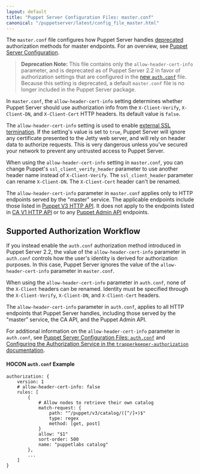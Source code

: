 ```yaml
---
layout: default
title: "Puppet Server Configuration Files: master.conf"
canonical: "/puppetserver/latest/config_file_master.html"
---
```


[`trapperkeeper-authorization`]: https://github.com/puppetlabs/trapperkeeper-authorization
[new `auth.conf`]: ./config_file_auth.html
[Puppet `auth.conf`]: /puppet/latest/reference/config_file_auth.html
[deprecated]: ./deprecated_features.html
[`puppetserver.conf`]: ./config_file_puppetserver.html

The `master.conf` file configures how Puppet Server handles [deprecated][] authorization methods for master endpoints. For an overview, see [Puppet Server Configuration](./configuration.html).

> **Deprecation Note:** This file contains only the `allow-header-cert-info` parameter, and is deprecated as of Puppet Server 2.2 in favor of authorization settings that are configured in the [new `auth.conf`][] file. Because this setting is deprecated, a default `master.conf` file is no longer included in the Puppet Server package.

In `master.conf`, the `allow-header-cert-info` setting determines whether Puppet Server should use authorization info from the `X-Client-Verify`, `X-Client-DN`, and `X-Client-Cert` HTTP headers. Its default value is `false`.

The `allow-header-cert-info` setting is used to enable [external SSL termination](./external_ssl_termination.markdown). If the setting's value is set to `true`, Puppet Server will ignore any certificate presented to the Jetty web server, and will rely on header data to authorize requests. This is very dangerous unless you've secured your network to prevent any untrusted access to Puppet Server.

When using the `allow-header-cert-info` setting in `master.conf`, you can change Puppet's `ssl_client_verify_header` parameter to use another header name instead of `X-Client-Verify`. The `ssl_client_header` parameter can rename `X-Client-DN`. The `X-Client-Cert` header can't be renamed. 

The `allow-header-cert-info` parameter in `master.conf` applies only to HTTP endpoints served by the "master" service. The applicable endpoints include those listed in [Puppet V3 HTTP API](/puppet/latest/reference/http_api/http_api_index.html#puppet-v3-http-api). It does not apply to the endpoints listed in [CA V1 HTTP API](/puppet/latest/reference/http_api/http_api_index.html#ca-v1-http-api) or to any [Puppet Admin API][`puppetserver.conf`] endpoints.

## Supported Authorization Workflow

If you instead enable the `auth.conf` authorization method introduced in Puppet Server 2.2, the value of the `allow-header-cert-info` parameter in `auth.conf` controls how the user's identity is derived for authorization purposes. In this case, Puppet Server ignores the value of the `allow-header-cert-info` parameter in `master.conf`.

When using the `allow-header-cert-info` parameter in `auth.conf`, none of the `X-Client` headers can be renamed. Identity must be specified through the `X-Client-Verify`, `X-Client-DN`, and `X-Client-Cert` headers.

The `allow-header-cert-info` parameter in `auth.conf`, applies to all HTTP endpoints that Puppet Server handles, including those served by the "master" service, the CA API, and the Puppet Admin API.

For additional information on the `allow-header-cert-info` parameter in `auth.conf`, see [Puppet Server Configuration Files: `auth.conf`][new `auth.conf`] and [Configuring the Authorization Service in the `trapperkeeper-authorization` documentation](https://github.com/puppetlabs/trapperkeeper-authorization/blob/master/doc/authorization-config.md#allow-header-cert-info).

#### HOCON `auth.conf` Example

~~~ hocon
authorization: {
    version: 1
    # allow-header-cert-info: false
    rules: [
        {
            # Allow nodes to retrieve their own catalog
            match-request: {
                path: "^/puppet/v3/catalog/([^/]+)$"
                type: regex
                method: [get, post]
            }
            allow: "$1"
            sort-order: 500
            name: "puppetlabs catalog"
        },
        ...
    ]
}
~~~
